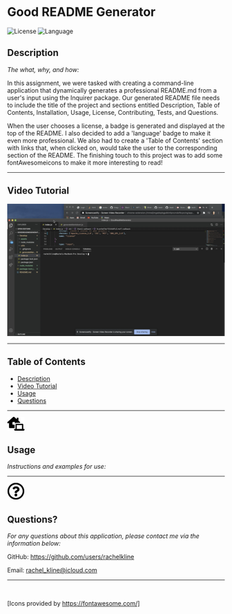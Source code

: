 # Good README Generator

  ![License](https://img.shields.io/static/v1?label=MIT&message=license&color=red)     ![Language](https://img.shields.io/static/v1?label=JavaScript&message=language&color=brightgreen)



## Description

  *The what, why, and how:*

  In this assignment, we were tasked with creating a command-line application that dynamically generates a professional README.md from a user's input using the Inquirer package. Our generated README file needs to include the title of the project and sections entitled Description, Table of Contents, Installation, Usage, License, Contributing, Tests, and Questions.
  
  When the user chooses a license, a badge is generated and displayed at the top of the README. I also decided to add a 'language' badge to make it even more professional. We also had to create a 'Table of Contents' section with links that, when clicked on, would take the user to the corresponding section of the README. The finishing touch to this project was to add some fontAwesomeicons to make it more interesting to read!

  ---

## Video Tutorial


[![IMAGE](Develop/assets/video.png)](https://drive.google.com/file/d/1j9GrG6QTUkGiJMAumKA4bWCoDt3iasW_/preview) 

  ---
## Table of Contents


  - [Description](#description)
  - [Video Tutorial](#video-tutorial)
  - [Usage](#usage)
  - [Questions](#questions)
 
 ---

<img src = "Develop/assets/laptop-house-solid.svg" width="40">


## Usage
  *Instructions and examples for use:*

  
---

<img src = "Develop/assets/question-circle-regular.svg" width="40">

## Questions?

  *For any questions about this application, please contact me via the information below:*

  GitHub: https://github.com/users/rachelkline
  
  Email: rachel_kline@icloud.com

---
  <br>

  [Icons provided by https://fontawesome.com/]